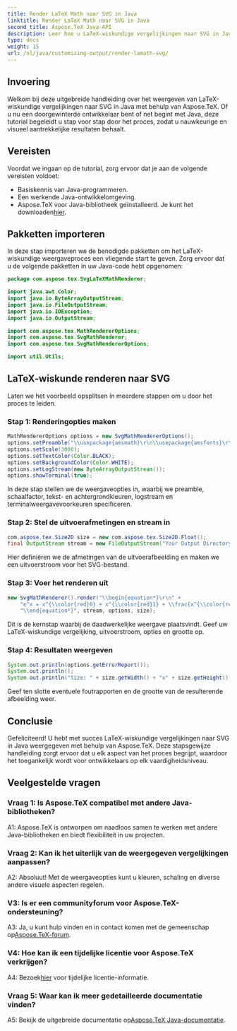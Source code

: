 ```yaml
---
title: Render LaTeX Math naar SVG in Java
linktitle: Render LaTeX Math naar SVG in Java
second_title: Aspose.TeX Java-API
description: Leer hoe u LaTeX-wiskundige vergelijkingen naar SVG in Java kunt renderen met behulp van Aspose.TeX. Volg onze stapsgewijze handleiding voor nauwkeurige en visueel aantrekkelijke resultaten.
type: docs
weight: 15
url: /nl/java/customizing-output/render-lamath-svg/
---
```

## Invoering

Welkom bij deze uitgebreide handleiding over het weergeven van LaTeX-wiskundige vergelijkingen naar SVG in Java met behulp van Aspose.TeX. Of u nu een doorgewinterde ontwikkelaar bent of net begint met Java, deze tutorial begeleidt u stap voor stap door het proces, zodat u nauwkeurige en visueel aantrekkelijke resultaten behaalt. 

## Vereisten

Voordat we ingaan op de tutorial, zorg ervoor dat je aan de volgende vereisten voldoet:

- Basiskennis van Java-programmeren.
- Een werkende Java-ontwikkelomgeving.
-  Aspose.TeX voor Java-bibliotheek geïnstalleerd. Je kunt het downloaden[hier](https://releases.aspose.com/tex/java/).

## Pakketten importeren

In deze stap importeren we de benodigde pakketten om het LaTeX-wiskundige weergaveproces een vliegende start te geven. Zorg ervoor dat u de volgende pakketten in uw Java-code hebt opgenomen:

```java
package com.aspose.tex.SvgLaTeXMathRenderer;

import java.awt.Color;
import java.io.ByteArrayOutputStream;
import java.io.FileOutputStream;
import java.io.IOException;
import java.io.OutputStream;

import com.aspose.tex.MathRendererOptions;
import com.aspose.tex.SvgMathRenderer;
import com.aspose.tex.SvgMathRendererOptions;

import util.Utils;
```

## LaTeX-wiskunde renderen naar SVG

Laten we het voorbeeld opsplitsen in meerdere stappen om u door het proces te leiden.

### Stap 1: Renderingopties maken

```java
MathRendererOptions options = new SvgMathRendererOptions();
options.setPreamble("\\usepackage{amsmath}\r\n\\usepackage{amsfonts}\r\n\\usepackage{amssymb}\r\n\\usepackage{color}");
options.setScale(3000);
options.setTextColor(Color.BLACK);
options.setBackgroundColor(Color.WHITE);
options.setLogStream(new ByteArrayOutputStream());
options.showTerminal(true);
```

In deze stap stellen we de weergaveopties in, waarbij we preamble, schaalfactor, tekst- en achtergrondkleuren, logstream en terminalweergavevoorkeuren specificeren.

### Stap 2: Stel de uitvoerafmetingen en stream in

```java
com.aspose.tex.Size2D size = new com.aspose.tex.Size2D.Float();
final OutputStream stream = new FileOutputStream("Your Output Directory" + "math-formula.svg");
```

Hier definiëren we de afmetingen van de uitvoerafbeelding en maken we een uitvoerstroom voor het SVG-bestand.

### Stap 3: Voer het renderen uit

```java
new SvgMathRenderer().render("\\begin{equation*}\r\n" +
    "e^x = x^{\\color{red}0} + x^{\\color{red}1} + \\frac{x^{\\color{red}2}}{2} + \\frac{x^{\\color{red}3}}{6} + \\cdots = \\sum_{n\\geq 0} \\frac{x^{\\color{red}n}}{n!}\r\n" +
    "\\end{equation*}", stream, options, size);
```

Dit is de kernstap waarbij de daadwerkelijke weergave plaatsvindt. Geef uw LaTeX-wiskundige vergelijking, uitvoerstroom, opties en grootte op.

### Stap 4: Resultaten weergeven

```java
System.out.println(options.getErrorReport());
System.out.println();
System.out.println("Size: " + size.getWidth() + "x" + size.getHeight());
```

Geef ten slotte eventuele foutrapporten en de grootte van de resulterende afbeelding weer.

## Conclusie

Gefeliciteerd! U hebt met succes LaTeX-wiskundige vergelijkingen naar SVG in Java weergegeven met behulp van Aspose.TeX. Deze stapsgewijze handleiding zorgt ervoor dat u elk aspect van het proces begrijpt, waardoor het toegankelijk wordt voor ontwikkelaars op elk vaardigheidsniveau.

## Veelgestelde vragen

### Vraag 1: Is Aspose.TeX compatibel met andere Java-bibliotheken?

A1: Aspose.TeX is ontworpen om naadloos samen te werken met andere Java-bibliotheken en biedt flexibiliteit in uw projecten.

### Vraag 2: Kan ik het uiterlijk van de weergegeven vergelijkingen aanpassen?

A2: Absoluut! Met de weergaveopties kunt u kleuren, schaling en diverse andere visuele aspecten regelen.

### V3: Is er een communityforum voor Aspose.TeX-ondersteuning?

 A3: Ja, u kunt hulp vinden en in contact komen met de gemeenschap op[Aspose.TeX-forum](https://forum.aspose.com/c/tex/47).

### V4: Hoe kan ik een tijdelijke licentie voor Aspose.TeX verkrijgen?

 A4: Bezoek[hier](https://purchase.aspose.com/temporary-license/) voor tijdelijke licentie-informatie.

### Vraag 5: Waar kan ik meer gedetailleerde documentatie vinden?

 A5: Bekijk de uitgebreide documentatie op[Aspose.TeX Java-documentatie](https://reference.aspose.com/tex/java/).